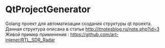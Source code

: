 # QtProjectGenerator
Golang проект для автоматизации создания структуры qt проекта.
Данная структура описана в статье http://itnotesblog.ru/note.php?id=3
Живой пример применения : https://github.com/art-injener/RTL_SDR_Radar
